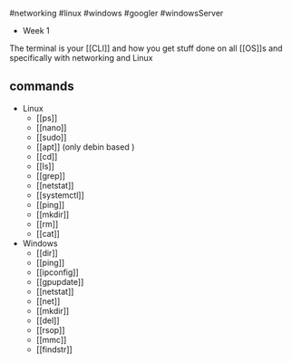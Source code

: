 #networking #linux #windows #googler #windowsServer
- Week 1


The terminal is your [[CLI]] and how you get stuff done on all [[OS]]s and specifically with networking and Linux 



## commands
- Linux
	- [[ps]]
	- [[nano]]
	- [[sudo]]
	- [[apt]] (only debin based )
	- [[cd]]
	- [[ls]]
	- [[grep]]
	- [[netstat]]
	- [[systemctl]]
	- [[ping]]
	- [[mkdir]]
	- [[rm]]
	- [[cat]]
- Windows
	- [[dir]]
	- [[ping]]
	- [[ipconfig]]
	- [[gpupdate]] 
	- [[netstat]]
	- [[net]]
	- [[mkdir]]
	- [[del]]
	- [[rsop]]
	- [[mmc]]
	- [[findstr]]